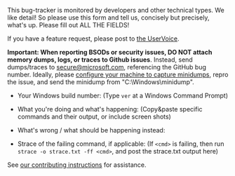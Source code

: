 This bug-tracker is monitored by developers and other technical types.  We like detail!  So please use this form and tell us, concisely but precisely, what's up.  Please fill out ALL THE FIELDS!

If you have a feature request, please post to [the UserVoice](https://wpdev.uservoice.com/forums/266908).

**Important: When reporting BSODs or security issues, DO NOT attach memory dumps, logs, or traces to Github issues**. Instead, send dumps/traces to secure@microsoft.com, referencing the GitHub bug number. Ideally, please [configure your machine to capture minidumps](https://support.microsoft.com/en-us/help/315263/how-to-read-the-small-memory-dump-file-that-is-created-by-windows-if-a), repro the issue, and send the minidump from "C:\Windows\minidump\".

* Your Windows build number:  (Type `ver` at a Windows Command Prompt)

* What you're doing and what's happening:  (Copy&paste specific commands and their output, or include screen shots)

* What's wrong / what should be happening instead:

* Strace of the failing command, if applicable:  (If `<cmd>` is failing, then run `strace -o strace.txt -ff <cmd>`, and post the strace.txt output here)


See [our contributing instructions](https://github.com/Microsoft/BashOnWindows/blob/master/CONTRIBUTING.md) for assistance.
